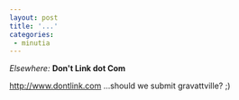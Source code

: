 ```yaml
---
layout: post
title: '...'
categories:
 - minutia
---
```


<i>Elsewhere:</i> <b>Don't Link dot Com</b>

<a href="http://www.dontlink.com/">http://www.dontlink.com</a> ...should we submit gravattville? ;)

